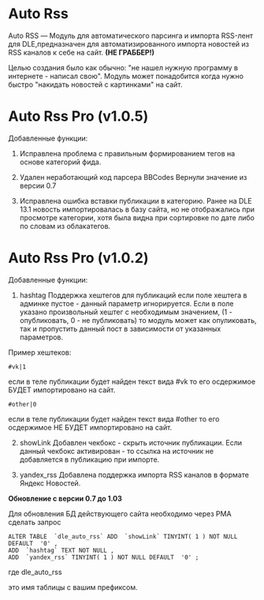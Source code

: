Auto Rss
========
Auto RSS — Модуль для автоматического парсинга и импорта RSS-лент для DLE,предназначен для автоматизированного импорта новостей из RSS каналов к себе на сайт. **(НЕ ГРАББЕР!)**

Целью создания было как обычно: "не нашел нужную программу в интернете - написал свою". Модуль может понадобится когда нужно быстро "накидать новостей с картинками" на сайт.


Auto Rss Pro (v1.0.5)
========
Добавленные функции:

1. Исправлена проблема с правильным формированием тегов на основе категорий фида.

2. Удален неработающий код парсера BBCodes 
Вернули значение из версии 0.7

3. Исправлена ошибка вставки публикации в категорию. 
Ранее на DLE 13.1 новость импортировалась в базу сайта, но не отображались при просмотре категории, хотя была видна при сортировке по дате либо по словам из облакатегов.


Auto Rss Pro (v1.0.2)
========
Добавленные функции:

1. hashtag 
Поддержка хештегов для публикаций
если поле хештега в админке пустое - данный параметр игнорируется.
Если в поле указано произвольный хештег с необходимым значением, (1 - опубликовать, 0 - не публиковать) то модуль может как опуликовать, так и пропустить данный пост в зависимости от указанных параметров.

Пример хештеков:

	#vk|1

если в теле публикации будет найден текст вида #vk 
то его осдержимое БУДЕТ импортировано на сайт.

	#other|0 

если в теле публикации будет найден текст вида #other 
то его осдержимое НЕ БУДЕТ импортировано на сайт.

2. showLink 
Добавлен чекбокс - скрыть источник публикации.
Если данный чекбокс активирован - то ссылка на источник не добавляется в публикацию при импорте.

3. yandex_rss 
Добавлена поддержка импорта RSS каналов в формате Яндекс Новостей.



**Обновление с версии 0.7 до 1.03**

Для обновления БД действующего сайта необходимо через PMA сделать запрос

	ALTER TABLE  `dle_auto_rss` ADD  `showLink` TINYINT( 1 ) NOT NULL DEFAULT  '0' ,
	ADD  `hashtag` TEXT NOT NULL ,
	ADD  `yandex_rss` TINYINT( 1 ) NOT NULL DEFAULT  '0' ;


где dle_auto_rss

это имя таблицы с вашим префиксом.
